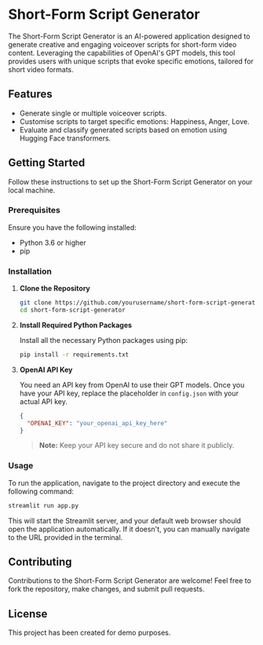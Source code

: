 # Short-Form Script Generator

The Short-Form Script Generator is an AI-powered application designed to generate creative and engaging voiceover scripts for short-form video content. Leveraging the capabilities of OpenAI's GPT models, this tool provides users with unique scripts that evoke specific emotions, tailored for short video formats.

## Features

- Generate single or multiple voiceover scripts.
- Customise scripts to target specific emotions: Happiness, Anger, Love.
- Evaluate and classify generated scripts based on emotion using Hugging Face transformers.

## Getting Started

Follow these instructions to set up the Short-Form Script Generator on your local machine.

### Prerequisites

Ensure you have the following installed:

- Python 3.6 or higher
- pip

### Installation

1. **Clone the Repository**

   ```bash
   git clone https://github.com/yourusername/short-form-script-generator.git](https://github.com/3zz3/short-form-script-generator.git
   cd short-form-script-generator
   ```

2. **Install Required Python Packages**

   Install all the necessary Python packages using pip:

   ```bash
   pip install -r requirements.txt
   ```

3. **OpenAI API Key**

   You need an API key from OpenAI to use their GPT models. Once you have your API key, replace the placeholder in `config.json` with your actual API key.

   ```json
   {
     "OPENAI_KEY": "your_openai_api_key_here"
   }
   ```

   > **Note:** Keep your API key secure and do not share it publicly.

### Usage

To run the application, navigate to the project directory and execute the following command:

```bash
streamlit run app.py
```

This will start the Streamlit server, and your default web browser should open the application automatically. If it doesn't, you can manually navigate to the URL provided in the terminal.

## Contributing

Contributions to the Short-Form Script Generator are welcome! Feel free to fork the repository, make changes, and submit pull requests.

## License

This project has been created for demo purposes.
